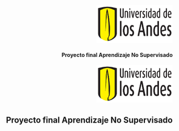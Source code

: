 <div align="right">
  <img src="pics/logo-uniandes.png" alt="Logo de Uniandes" width="200" height="100"> 
  <h4>Proyecto final Aprendizaje No Supervisado</h4>
</div>


<p align="right"> 
  <img src="pics/logo-uniandes.png" alt="Logo de Uniandes" width="200" height="100">
</p>
<h2 align="right"> Proyecto final Aprendizaje No Supervisado </h2>
